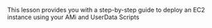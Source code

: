 This lesson provides you with a step-by-step guide to deploy an EC2 instance using your AMi and UserData Scripts

